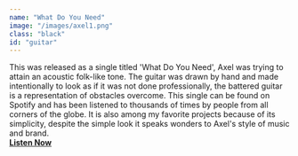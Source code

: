 ```yaml
---
name: "What Do You Need"
image: "/images/axel1.png"
class: "black"
id: "guitar"
---
```


<p class="push-0">
This was released as a single titled 'What Do You Need', Axel was trying to attain an acoustic folk-like tone. The guitar was drawn by hand and made intentionally to look as if it was not done professionally, the battered guitar is a representation of obstacles overcome. This single can be found on Spotify and has been listened to thousands of times by people from all corners of the globe. It is also among my favorite projects because of its simplicity, despite the simple look it speaks wonders to Axel's style of music and brand.<br>
<a href="https://open.spotify.com/album/7HRrSsTNEFAphWAXDZDyff"><b>Listen Now</b></a>
</p>
